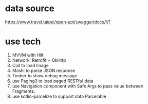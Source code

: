 # data source
https://www.travel.taipei/open-api/swagger/docs/V1

# use tech
1. MVVM with Hilt 
2. Network: Retrofit + OkHttp
3. Coil to load Image
4. Moshi to parse JSON response
5. Timber to show debug message
6. use Paging3 to load paged RESTful data
7. use Navigation component with Safe Args to pass value between Fragments.
8. use kotlin-parcelize to support data Parcelable